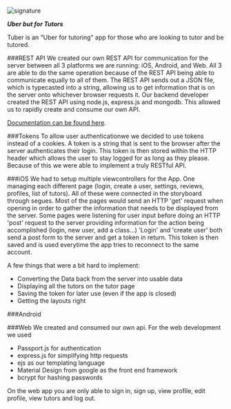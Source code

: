 ![signature](http://tuber.tech/images/tuber.png)







**_Uber but for Tutors_**





Tuber is an "Uber for tutoring" app for those who are looking to tutor and be tutored. 

###REST API
We created our own REST API for communication for the server between all 3 platforms we are running: iOS, Android, and Web.
All 3 are able to do the same operation because of the REST API being able to communicate equally to all of them.
The REST API sends out a JSON file, which is typecasted into a string, allowing us to get information that is on the server onto whichever browser requests it.
Our backend developer created the REST API using node.js, express.js and mongodb. This allowed us to rapidly create and consume our own API.

[Documentation can be found here](http://tuber.tech/api).

###Tokens
To allow user authenticationwe we decided to use tokens instead of a cookies.
A token is a string that is sent to the browser after the server authenticates their login.
This token is then stored within the HTTP header which allows the user to stay logged for as long as they please.
Because of this we were able to implement a truly RESTful API.

###iOS
We had to setup multiple viewcontrollers for the App. One managing each different page (login, create a user, settings, reviews, profiles, list of tutors).
All of these were connected in the storyboard through segues.
Most of the pages would send an HTTP 'get' request when opening in order to gather the information that needs to be displayed from the server.
Some pages were listening for user input before doing an HTTP 'post' request to the server providing information for the action being accomplished (login, new user, add a class...)
'Login' and 'create user' both send a post form to the server and get a token in return. This token is then saved and is used everytime the app tries to reconnect to the same account.

A few things that were a bit hard to implement:
- Converting the Data back from the server into usable data
- Displaying all the tutors on the tutor page
- Saving the token for later use (even if the app is closed)
- Getting the layouts right

###Android




###Web
We created and consumed our own api. For the web development we used

- Passport.js for authentication
- express.js for simplifying http requests
- ejs as our templating language
- Material Design from google as the front end framework
- bcrypt for hashing passwords

On the web app you are only able to sign in, sign up, view profile, edit profile, view tutors and log out. 

